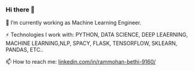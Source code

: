 ### Hi there 👋
 🔭 I’m currently working as Machine Learning Engineer.
 
 ⚡️ Technologies I work with: PYTHON, DATA SCIENCE, DEEP LEAERNING, MACHINE LEARNING,NLP, SPACY, FLASK, TENSORFLOW, SKLEARN, PANDAS, ETC..
 
 📫 How to reach me: [linkedin.com/in/rammohan-bethi-9160/](LinkedIn)
<!--
**rammohanbethi/rammohanbethi** is a ✨ _special_ ✨ repository because its `README.md` (this file) appears on your GitHub profile.

Here are some ideas to get you started:

- 🔭 I’m currently working as Machine Learning Enginerr.
- 📫 How to reach me: linkedin.com/in/rammohan-bethi-9160/

